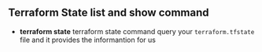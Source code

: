 ## Terraform State list and show command

- **terraform state** terraform state command query your `terraform.tfstate` file and it provides the informantion for us 